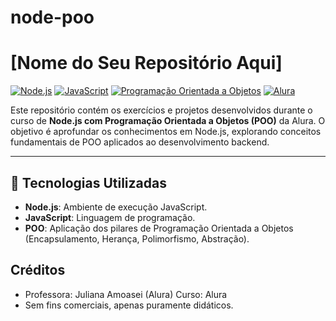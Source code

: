 # node-poo
# [Nome do Seu Repositório Aqui]

[![Node.js](https://img.shields.io/badge/Node.js-339933?style=for-the-badge&logo=nodedotjs&logoColor=white)](https://nodejs.org/)
[![JavaScript](https://img.shields.io/badge/JavaScript-F7DF1E?style=for-the-badge&logo=javascript&logoColor=black)](https://developer.mozilla.org/pt-BR/docs/Web/JavaScript)
[![Programação Orientada a Objetos](https://img.shields.io/badge/POO-darkblue?style=for-the-badge)](https://pt.wikipedia.org/wiki/Programa%C3%A7%C3%A3o_orientada_a_objetos)
[![Alura](https://img.shields.io/badge/Alura-0078D4?style=for-the-badge&logo=alura&logoColor=white)](https://www.alura.com.br/)

Este repositório contém os exercícios e projetos desenvolvidos durante o curso de **Node.js com Programação Orientada a Objetos (POO)** da Alura. O objetivo é aprofundar os conhecimentos em Node.js, explorando conceitos fundamentais de POO aplicados ao desenvolvimento backend.

---

## 🚀 Tecnologias Utilizadas

* **Node.js**: Ambiente de execução JavaScript.
* **JavaScript**: Linguagem de programação.
* **POO**: Aplicação dos pilares de Programação Orientada a Objetos (Encapsulamento, Herança, Polimorfismo, Abstração).

## Créditos
* Professora: Juliana Amoasei (Alura) Curso: Alura
* Sem fins comerciais, apenas puramente didáticos.
